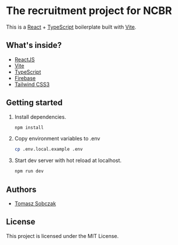 # The recruitment project for NCBR

This is a [React](https://reactjs.org) + [TypeScript](https://www.typescriptlang.org/) boilerplate built with [Vite](https://vitejs.dev).

## What's inside?

- [ReactJS](https://reactjs.org)
- [Vite](https://vitejs.dev)
- [TypeScript](https://www.typescriptlang.org)
- [Firebase](https://firebase.google.com/)
- [Tailwind CSS3](https://tailwindcss.com/)

## Getting started

1. Install dependencies.

   ```bash
   npm install
   ```

2. Copy environment variables to .env
   ```bash
   cp .env.local.example .env
   ```

3. Start dev server with hot reload at localhost.
   ```bash
   npm run dev
   ```

## Authors
- [Tomasz Sobczak](mailto:tomasz.sobczak7@gmail.com)

## License

This project is licensed under the MIT License.